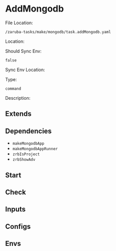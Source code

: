 
# AddMongodb

File Location:

    /zaruba-tasks/make/mongodb/task.addMongodb.yaml


Location:




Should Sync Env:

    false


Sync Env Location:




Type:

    command


Description:





## Extends




## Dependencies

* `makeMongodbApp`
* `makeMongodbAppRunner`
* `zrbIsProject`
* `zrbShowAdv`


## Start




## Check




## Inputs


## Configs


## Envs